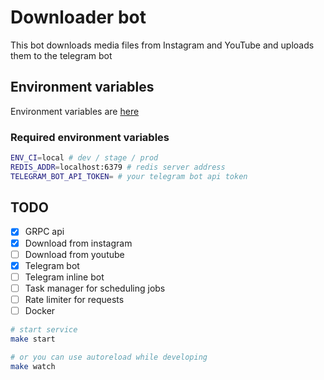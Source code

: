 # Downloader bot

This bot downloads media files from Instagram and YouTube and uploads them to the telegram bot

## Environment variables

Environment variables are [here](https://github.com/sxwebdev/downloaderbot/blob/master/ENVS.md)

### Required environment variables

```bash
ENV_CI=local # dev / stage / prod
REDIS_ADDR=localhost:6379 # redis server address
TELEGRAM_BOT_API_TOKEN= # your telegram bot api token
```

## TODO

- [x] GRPC api
- [x] Download from instagram
- [ ] Download from youtube
- [x] Telegram bot
- [ ] Telegram inline bot
- [ ] Task manager for scheduling jobs
- [ ] Rate limiter for requests
- [ ] Docker

```bash
# start service
make start

# or you can use autoreload while developing
make watch
```
